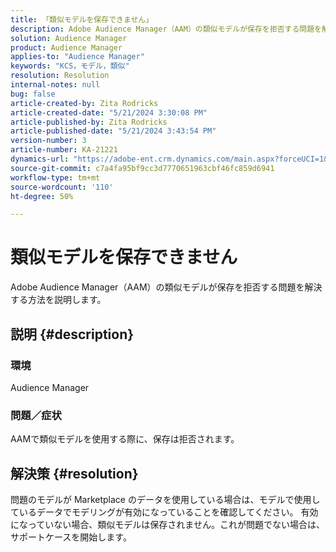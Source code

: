```yaml
---
title: 「類似モデルを保存できません」
description: Adobe Audience Manager（AAM）の類似モデルが保存を拒否する問題を解決する方法を説明します。
solution: Audience Manager
product: Audience Manager
applies-to: "Audience Manager"
keywords: "KCS，モデル，類似"
resolution: Resolution
internal-notes: null
bug: false
article-created-by: Zita Rodricks
article-created-date: "5/21/2024 3:30:08 PM"
article-published-by: Zita Rodricks
article-published-date: "5/21/2024 3:43:54 PM"
version-number: 3
article-number: KA-21221
dynamics-url: "https://adobe-ent.crm.dynamics.com/main.aspx?forceUCI=1&pagetype=entityrecord&etn=knowledgearticle&id=4b160101-8717-ef11-9f89-6045bd06eea5"
source-git-commit: c7a4fa95bf9cc3d7770651963cbf46fc859d6941
workflow-type: tm+mt
source-wordcount: '110'
ht-degree: 50%

---
```


# 類似モデルを保存できません


Adobe Audience Manager（AAM）の類似モデルが保存を拒否する問題を解決する方法を説明します。

## 説明 {#description}


### 環境

Audience Manager

### <b>問題／症状</b>

AAMで類似モデルを使用する際に、保存は拒否されます。


## 解決策 {#resolution}


問題のモデルが Marketplace のデータを使用している場合は、モデルで使用しているデータでモデリングが有効になっていることを確認してください。 有効になっていない場合、類似モデルは保存されません。これが問題でない場合は、サポートケースを開始します。
